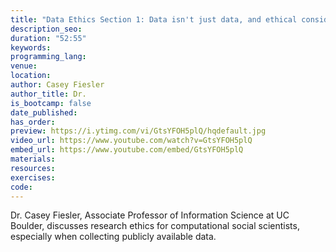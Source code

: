 ```yaml
---
title: "Data Ethics Section 1: Data isn't just data, and ethical considerations"
description_seo:
duration: "52:55"
keywords:
programming_lang:
venue:
location:
author: Casey Fiesler
author_title: Dr. 
is_bootcamp: false
date_published: 
has_order:
preview: https://i.ytimg.com/vi/GtsYFOH5plQ/hqdefault.jpg
video_url: https://www.youtube.com/watch?v=GtsYFOH5plQ
embed_url: https://www.youtube.com/embed/GtsYFOH5plQ
materials:
resources:
exercises:
code:
---
```


Dr. Casey Fiesler, Associate Professor of Information Science at UC Boulder, discusses research ethics for computational social scientists, especially when collecting publicly available data.
